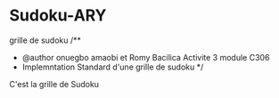 # Sudoku-ARY
grille de sudoku
/**
 * @author onuegbo amaobi et Romy Bacilica Activite 3 module C306
 * Implemntation Standard d'une grille de sudoku
 */





C'est la grille de Sudoku
